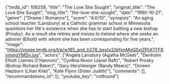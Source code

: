 {"tmdb_id": 108259, "title": "The Love She Sought", "original_title": "The Love She Sought", "slug_title": "the-love-she-sought", "date": "1990-10-21", "genre": ["Drame / Romance"], "score": "4.0/10", "synopsis": "An aging school teacher (Lansbury) at a Catholic grammar school in Minnesota questions her life's existence when she has to start battling a new bishop (Prosky). As a result she retires and moves to Ireland where she seeks an admirer (Elliott) with whom she has been corresponding for five years.", "image": "https://image.tmdb.org/t/p/w185_and_h278_bestv2/bYenMgQSxlZPliXTFF8xmmgYMDn.jpg", "actors": ["Angela Lansbury (Agatha McGee)", "Denholm Elliott (James O'Hannon)", "Cynthia Nixon (Janet Raft)", "Robert Prosky (Bishop Richard Baker)", "Gary Hershberger (Randy Meers)", "Doreen Hepburn (Lilian Kite)", "Kate Flynn (Sister Judith)"], "comments": [], "recommandations_id": [], "youtube_key": "notfound"}
